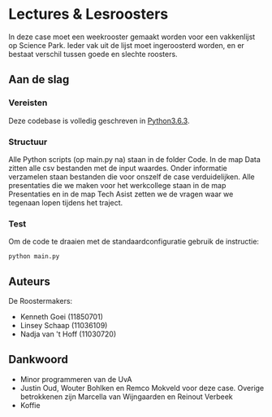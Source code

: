 # Lectures & Lesroosters

In deze case moet een weekrooster gemaakt worden voor een vakkenlijst op Science Park. Ieder vak uit de lijst moet ingeroosterd worden, en er bestaat verschil tussen goede en slechte roosters.



## Aan de slag

### Vereisten

Deze codebase is volledig geschreven in [Python3.6.3](https://www.python.org/downloads/). 

### Structuur

Alle Python scripts (op main.py na) staan in de folder Code. In de map Data zitten alle csv bestanden met de input waardes. Onder informatie verzamelen staan bestanden die voor onszelf de case verduidelijken. Alle presentaties die we maken voor het werkcollege staan in de map Presentaties en in de map Tech Asist zetten we de vragen waar we tegenaan lopen tijdens het traject.

### Test

Om de code te draaien met de standaardconfiguratie gebruik de instructie:

```
python main.py
```

## Auteurs

De Roostermakers:
* Kenneth Goei (11850701) 
* Linsey Schaap (11036109)
* Nadja van 't Hoff (11030720)


## Dankwoord

* Minor programmeren van de UvA
* Justin Oud, Wouter Bohlken en Remco Mokveld voor deze case. Overige betrokkenen zijn Marcella van Wijngaarden en Reinout Verbeek
* Koffie
